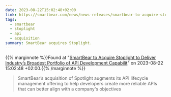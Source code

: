 ```yaml
---
date: 2023-08-22T15:02:48+02:00
link: https://smartbear.com/news/news-releases/smartbear-to-acquire-stoplight/
tags:
  - smartbear
  - stoplight
  - api
  - acquisition
summary: SmartBear acquires Stoplight.
---
```

{{% marginnote %}}Found at "[SmartBear to Acquire Stoplight to Deliver Industry’s Broadest Portfolio of API Development Capabilit](https://web.archive.org/web/20230822150248/https://smartbear.com/news/news-releases/smartbear-to-acquire-stoplight/?utm_campaign=Corporate&utm_medium=email&_hsmi=271141433&_hsenc=p2ANqtz-8ZODyZzzqEBbhf_X6nQYmokx897fzbJisRFypODgNgD6LFCc25rkc18UA9mL59C-KfOfrRVjOFZLR2BuBqP4uJK0BqAw&utm_content=271141433&utm_source=hs_email)" on 2023-08-22 15:02:48 +02:00.{{% /marginnote %}}

> SmartBear’s acquisition of Spotlight augments its API lifecycle management offering to help developers create more reliable APIs that can better align with a company's objectives
